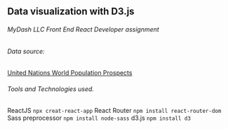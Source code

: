 ## Data visualization with D3.js

###### MyDash LLC Front End React Developer assignment

###### Data source:

[United Nations World Population Prospects](https://population.un.org/wpp/Download/Standard/Population/)

###### Tools and Technologies used.

ReactJS `npx creat-react-app`
React Router `npm install react-router-dom`
Sass preprocessor `npm install node-sass`
d3.js `npm install d3`
